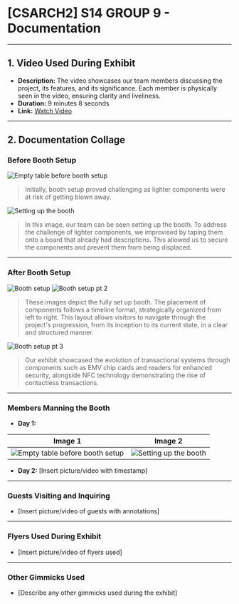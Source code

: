 # [CSARCH2] S14 GROUP 9 - Documentation

---

## 1. Video Used During Exhibit

- **Description:** The video showcases our team members discussing the project, its features, and its significance. Each member is physically seen in the video, ensuring clarity and liveliness.
- **Duration:** 9 minutes 8 seconds
- **Link:** [Watch Video](https://drive.google.com/file/d/1PCFQrm5ZYI2iGayL8F9vaor8D9sp4B2x/view?fbclid=IwAR2hudFNGj1Zduprxt5LHdu8Dpo1WgOF0ZTATeIxyJ0ZNgmOKzPAqYtta8s)
  
---

## 2. Documentation Collage

### Before Booth Setup
![Empty table before booth setup](setup1.jpg)
> Initially, booth setup proved challenging as lighter components were at risk of getting blown away.

![Setting up the booth](setup2.jpg)
> In this image, our team can be seen setting up the booth. To address the challenge of lighter components, we improvised by taping them onto a board that already had descriptions. This allowed us to secure the components and prevent them from being displaced.

---

### After Booth Setup
![Booth setup](setup3.jpg)
![Booth setup pt 2](setup5.jpg)
> These images depict the fully set up booth. The placement of components follows a timeline format, strategically organized from left to right. This layout allows visitors to navigate through the project's progression, from its inception to its current state, in a clear and structured manner.

![Booth setup pt 3](setup4.jpg)
> Our exhibit showcased the evolution of transactional systems through components such as EMV chip cards and readers for enhanced security, alongside NFC technology demonstrating the rise of contactless transactions.

---

### Members Manning the Booth
- **Day 1:**

| Image 1 | Image 2 |
| ------- | ------- |
| ![Empty table before booth setup](setup1.jpg) | ![Setting up the booth](setup2.jpg) |


  
- **Day 2:** [Insert picture/video with timestamp]

---

### Guests Visiting and Inquiring
- [Insert picture/video of guests with annotations]

---

### Flyers Used During Exhibit
- [Insert picture/video of flyers used]

---

### Other Gimmicks Used
- [Describe any other gimmicks used during the exhibit]

